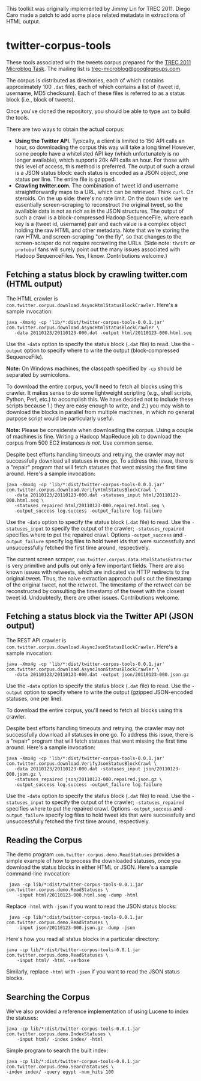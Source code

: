 This toolkit was originally implemented by Jimmy Lin for TREC 2011. Diego Caro made a patch to add some place related metadata in extractions of HTML output. 

twitter-corpus-tools
====================

These tools associated with the tweets corpus prepared for the [TREC 2011 Microblog Task](https://sites.google.com/site/microblogtrack/). The mailing list is [ trec-microblog@googlegroups.com](http://groups.google.com/group/trec-microblog).

The corpus is distributed as directories, each of which contains approximately 100 `.dat` files, each of which contains a list of (tweet id, username, MD5 checksum). Each of these files is referred to as a status block (i.e., block of tweets).

Once you've cloned the repository, you should be able to type `ant` to build the tools.

There are two ways to obtain the actual corpus:

- **Using the Twitter API.** Typically, a client is limited to 150 API calls an hour, so downloading the corpus this way will take a long time! However, some people have a whitelisted API key (which unfortunately is no longer available), which supports 20k API calls an hour. For those with this level of access, this method is preferred. The output of such a crawl is a JSON status block: each status is encoded as a JSON object, one status per line. The entire file is gzipped. 
- **Crawling twitter.com.** The combination of tweet id and username straightforwardly maps to a URL, which can be retrieved. Think `curl`. On steroids. On the up side: there's no rate limit. On the down side: we're essentially screen-scraping to reconstruct the original tweet, so the available data is not as rich as in the JSON structures. The output of such a crawl is a block-compressed Hadoop SequenceFile, where each key is a (tweet id, username) pair and each value is a complex object holding the raw HTML and other metadata. Note that we're storing the raw HTML and screen-scraping "on the fly", so that changes to the screen-scraper do not require recrawling the URLs. (Side note: `thrift` or `protobuf` fans will surely point out the many issues associated with Hadoop SequenceFiles. Yes, I know. Contributions welcome.)

Fetching a status block by crawling twitter.com (HTML output)
-------------------------------------------------------------

The HTML crawler is `com.twitter.corpus.download.AsyncHtmlStatusBlockCrawler`. Here's a sample invocation:

    java -Xmx4g -cp 'lib/*:dist/twitter-corpus-tools-0.0.1.jar' com.twitter.corpus.download.AsyncHtmlStatusBlockCrawler \
       -data 20110123/20110123-000.dat -output html/20110123-000.html.seq

Use the `-data` option to specify the status block (`.dat` file) to read. Use the `-output` option to specify where to write the output (block-compressed SequenceFile).

**Note:** On Windows machines, the classpath specified by `-cp` should be separated by semicolons.

To download the entire corpus, you'll need to fetch all blocks using this crawler. It makes sense to do some lightweight scripting (e.g., shell scripts, Python, Perl, etc.) to accomplish this. We have decided not to include these scripts because 1.) they are easy enough to write, and 2.) you may wish to download the blocks in parallel from multiple machines, in which no general purpose script would be particularly useful.

**Note:** Please be considerate when downloading the corpus. Using a couple of machines is fine. Writing a Hadoop MapReduce job to download the corpus from 500 EC2 instances _is not_. Use common sense.

Despite best efforts handling timeouts and retrying, the crawler may not successfully download all statuses in one go. To address this issue, there is a "repair" program that will fetch statuses that went missing the first time around. Here's a sample invocation:

    java -Xmx4g -cp 'lib/*:dist/twitter-corpus-tools-0.0.1.jar' com.twitter.corpus.download.VerifyHtmlStatusBlockCrawl \
       -data 20110123/20110123-000.dat -statuses_input html/20110123-000.html.seq \
       -statuses_repaired html/20110123-000.repaired.html.seq \
       -output_success log.success -output_failure log.failure

Use the `-data` option to specify the status block (`.dat` file) to read. Use the `-statuses_input` to specify the output of the crawler; `-statuses_repaired` specifies where to put the repaired crawl. Options `-output_success` and `-output_failure` specify log files to hold tweet ids that were successfully and unsuccessfully fetched the first time around, respectively.

The current screen scraper, `com.twitter.corpus.data.HtmlStatusExtractor` is very primitive and pulls out only a few important fields. There are also known issues with retweets, which are indicated via HTTP redirects to the original tweet. Thus, the naive extraction approach pulls out the timestamp of the original tweet, not the retweet. The timestamp of the retweet can be reconstructed by consulting the timestamp of the tweet with the closest tweet id. Undoubtedly, there are other issues. Contributions welcome.


Fetching a status block via the Twitter API (JSON output)
--------------------------------------------------------

The REST API crawler is `com.twitter.corpus.download.AsyncJsonStatusBlockCrawler`. Here's a sample invocation:

    java -Xmx4g -cp 'lib/*:dist/twitter-corpus-tools-0.0.1.jar' com.twitter.corpus.download.AsyncJsonStatusBlockCrawler \
       -data 20110123/20110123-000.dat -output json/20110123-000.json.gz

Use the `-data` option to specify the status block (`.dat` file) to read. Use the `-output` option to specify where to write the output (gzipped JSON-encoded statuses, one per line).

To download the entire corpus, you'll need to fetch all blocks using this crawler.

Despite best efforts handling timeouts and retrying, the crawler may not successfully download all statuses in one go. To address this issue, there is a "repair" program that will fetch statuses that went missing the first time around. Here's a sample invocation:

    java -Xmx4g -cp 'lib/*:dist/twitter-corpus-tools-0.0.1.jar' com.twitter.corpus.download.VerifyJsonStatusBlockCrawl \
       -data 20110123/20110123-000.dat -statuses_input json/20110123-000.json.gz \
       -statuses_repaired json/20110123-000.repaired.json.gz \
       -output_success log.success -output_failure log.failure

Use the `-data` option to specify the status block (`.dat` file) to read. Use the `-statuses_input` to specify the output of the crawler; `-statuses_repaired` specifies where to put the repaired crawl. Options `-output_success` and `-output_failure` specify log files to hold tweet ids that were successfully and unsuccessfully fetched the first time around, respectively.


Reading the Corpus
------------------

The demo program `com.twitter.corpus.demo.ReadStatuses` provides a simple example of how to process the downloaded statuses, once you download the status blocks in either HTML or JSON. Here's a sample command-line invocation:

     java -cp lib/*:dist/twitter-corpus-tools-0.0.1.jar com.twitter.corpus.demo.ReadStatuses \
        -input html/20110123-000.html.seq -dump -html

Replace `-html` with `-json` if you want to read the JSON status blocks:

     java -cp lib/*:dist/twitter-corpus-tools-0.0.1.jar com.twitter.corpus.demo.ReadStatuses \
        -input json/20110123-000.json.gz -dump -json

Here's how you read all status blocks in a particular directory:

    java -cp lib/*:dist/twitter-corpus-tools-0.0.1.jar com.twitter.corpus.demo.ReadStatuses \
        -input html/ -html -verbose

Similarly, replace `-html` with `-json` if you want to read the JSON status blocks.


Searching the Corpus
--------------------

We've also provided a reference implementation of using Lucene to index the statuses:

    java -cp lib/*:dist/twitter-corpus-tools-0.0.1.jar com.twitter.corpus.demo.IndexStatuses \
        -input html/ -index index/ -html

Simple program to search the built index:

    java -cp lib/*:dist/twitter-corpus-tools-0.0.1.jar com.twitter.corpus.demo.SearchStatuses \
    -index index/ -query egypt -num_hits 100
